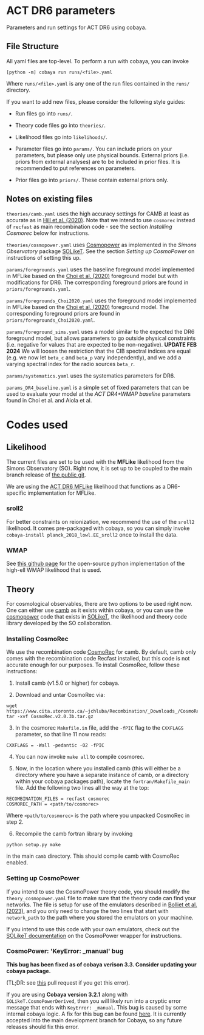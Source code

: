 # ACT DR6 parameters
Parameters and run settings for ACT DR6 using cobaya.

## File Structure

All yaml files are top-level. To perform a run with cobaya, you can invoke

```
[python -m] cobaya run runs/<file>.yaml
```

Where `runs/<file>.yaml` is any one of the run files contained in the `runs/` directory.

If you want to add new files, please consider the following style guides:

- Run files go into `runs/`.

- Theory code files go into `theories/`.

- Likelihood files go into `likelihoods/`.

- Parameter files go into `params/`. You can include priors on your parameters, but please only use physical bounds. External priors (i.e. priors from external analyses) are to be included in prior files. It is recommended to put references on parameters.

- Prior files go into `priors/`. These contain external priors only.

## Notes on existing files

`theories/camb.yaml` uses the high accuracy settings for CAMB at least as accurate as in [Hill et al. (2020)](https://arxiv.org/abs/2109.04451). Note that we intend to use `cosmorec` instead of `recfast` as main recombination code - see the section _Installing Cosmorec_ below for instructions.

`theories/cosmopower.yaml` uses [Cosmopower](https://arxiv.org/abs/2106.03846) as implemented in the _Simons Observatory_ package [SOLikeT](https://github.com/simonsobs/SOLikeT). See the section _Setting up CosmoPower_ on instructions of setting this up.

`params/foregrounds.yaml` uses the baseline foreground model implemented in MFLike based on the [Choi et al. (2020)](https://arxiv.org/abs/2007.07289) foreground model but with modifications for DR6. The corresponding foreground priors are found in `priors/foregrounds.yaml`.

`params/foregrounds_Choi2020.yaml` uses the foreground model implemented in MFLike based on the [Choi et al. (2020)](https://arxiv.org/abs/2007.07289) foreground model. The corresponding foreground priors are found in `priors/foregrounds_Choi2020.yaml`.

`params/foreground_sims.yaml` uses a model similar to the expected the DR6 foreground model, but allows parameters to go outside physical constraints (i.e. negative for values that are expected to be non-negative). **UPDATE FEB 2024** We will loosen the restriction that the CIB spectral indices are equal (e.g. we now let `beta_c` and `beta_p` vary independently), and we add a varying spectral index for the radio sources `beta_r`.

`params/systematics.yaml` uses the systematics parameters for DR6.

`params_DR4_baseline.yaml` is a simple set of fixed parameters that can be used to evaluate your model at the *ACT DR4+WMAP baseline* parameters found in Choi et al. and Aiola et al.

# Codes used

## Likelihood

The current files are set to be used with the **MFLike** likelihood from the Simons Observatory (SO). Right now, it is set up to be coupled to the main branch release of [the public git](https://github.com/simonsobs/LAT_MFLike).

We are using the [ACT DR6 MFLike](https://github.com/ACTCollaboration/act_dr6_mflike) likelihood that functions as a DR6-specific implementation for MFLike.

### sroll2

For better constraints on reionization, we recommend the use of the ``sroll2`` likelihood. It comes pre-packaged with cobaya, so you can simply invoke ``cobaya-install planck_2018_lowl.EE_sroll2`` once to install the data.

### WMAP

See [this github page](https://github.com/HTJense/pyWMAP) for the open-source python implementation of the high-ell WMAP likelihood that is used.

## Theory

For cosmological observables, there are two options to be used right now. One can either use [camb](https://github.com/cmbant/CAMB) as it exists within cobaya, or you can use the [cosmopower](https://arxiv.org/abs/2106.03846) code that exists in [SOLikeT](https://github.com/simonsobs/SOLikeT), the likelihood and theory code library developed by the SO collaboration.

### Installing CosmoRec

We use the recombination code [CosmoRec](http://www.jb.man.ac.uk/~jchluba/Science/CosmoRec/CosmoRec.html) for camb. By default, camb only comes with the recombination code Recfast installed, but this code is not accurate enough for our purposes. To install CosmoRec, follow these instructions:

1. Install camb (v1.5.0 or higher) for cobaya.

2. Download and untar CosmoRec via:

```
wget https://www.cita.utoronto.ca/~jchluba/Recombination/_Downloads_/CosmoRec.v2.0.3b.tar.gz
tar -xvf CosmoRec.v2.0.3b.tar.gz
```

3. In the cosmorec `Makefile.in` file, add the `-fPIC` flag to the `CXXFLAGS` parameter, so that line 11 now reads:

```
CXXFLAGS = -Wall -pedantic -O2 -fPIC
```

4. You can now invoke `make all` to compile cosmorec.

5. Now, in the location where you installed camb (this will either be a directory where you have a separate instance of camb, or a directory within your cobaya packages path), locate the `fortran/Makefile_main` file. Add the following two lines all the way at the top:

```
RECOMBINATION_FILES = recfast cosmorec
COSMOREC_PATH = <path/to/cosmorec>
```

Where `<path/to/cosmorec>` is the path where you unpacked CosmoRec in step 2.

6. Recompile the camb fortran library by invoking

```
python setup.py make
```

in the main `camb` directory. This should compile camb with CosmoRec enabled.

### Setting up CosmoPower

If you intend to use the CosmoPower theory code, you should modify the `theory_cosmopower.yaml` file to make sure that the theory code can find your networks. The file is setup for use of the emulators described in [Bolliet et al. (2023)](https://arxiv.org/abs/2303.01591), and you only need to change the two lines that start with `network_path` to the path where you stored the emulators on your machine.

If you intend to use this code with your own emulators, check out the [SOLikeT documentation](https://soliket.readthedocs.io/en/latest/cosmopower.html) on the CosmoPower wrapper for instructions.

### CosmoPower: 'KeyError: _manual' bug

**This bug has been fixed as of cobaya verison 3.3. Consider updating your cobaya package.**

(TL;DR: see [this](https://github.com/CobayaSampler/cobaya/pull/275) pull request if you get this error).

If you are using **Cobaya version 3.2.1** along with `SOLikeT.CosmoPowerDerived`, then you will likely run into a cryptic error message that ends with `KeyError: _manual`. This bug is caused by some internal cobaya logic. A fix for this bug can be found [here](https://github.com/CobayaSampler/cobaya/pull/275). It is currently accepted into the main development branch for Cobaya, so any future releases should fix this error.
